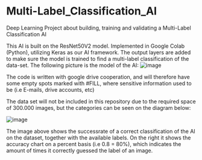 # Multi-Label_Classification_AI
Deep Learning Project about building, training and validating a Multi-Label Classification AI

This AI is built on the ResNet50V2 model. Implemented in Google Colab (Python), utilizing Keras as our AI framework.
The output layers are added to make sure the model is trained to find a multi-label classification of the data-set.
The following picture is the model of the AI:
![image](https://github.com/MyCoffeeNeedsMoreJava/Multi-Label_Classification_AI/assets/71220495/d9d3f4b6-f0c9-4b38-8a15-5792e5f31e19)

The code is written with google drive cooperation, and will therefore have some empty spots marked with #FILL, where sensitive information used to be (i.e E-mails, drive accounts, etc)

The data set will not be included in this repository due to the required space of 300.000 images, but the categories can be seen on the diagram below:

![image](https://github.com/MyCoffeeNeedsMoreJava/Multi-Label_Classification_AI/assets/71220495/2f4333c1-1958-4cb0-9f27-7042511a01a5)

The image above shows the successrate of a correct classification of the AI on the dataset, together with the available labels.
On the right it shows the accuracy chart on a percent basis (i.e 0.8 = 80%), which indicates the amount of times it correctly guessed the label of an image.
